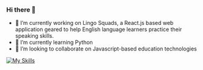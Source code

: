 ### Hi there 👋

- 🔭 I’m currently working on Lingo Squads, a React.js based web application geared to help English language learners practice their speaking skills.
- 🌱 I’m currently learning Python
- 👯 I’m looking to collaborate on Javascript-based education technologies

[![My Skills](https://skillicons.dev/icons?i=js,html,css,wasm)](https://skillicons.dev)
